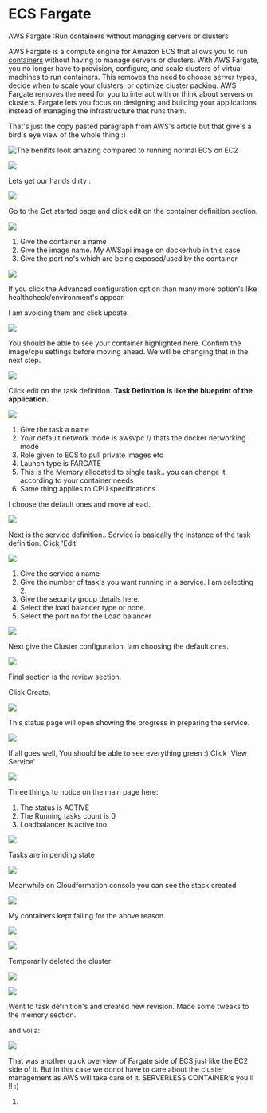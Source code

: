 # ECS Fargate

AWS Fargate :Run containers without managing servers or clusters

 AWS Fargate is a compute engine for Amazon ECS that allows you to run [containers](http://aws.amazon.com/what-are-containers) without having to manage servers or clusters. With AWS Fargate, you no longer have to provision, configure, and scale clusters of virtual machines to run containers. This removes the need to choose server types, decide when to scale your clusters, or optimize cluster packing. AWS Fargate removes the need for you to interact with or think about servers or clusters. Fargate lets you focus on designing and building your applications instead of managing the infrastructure that runs them.

That's just the copy pasted paragraph from AWS's article but that give's a bird's eye view of the whole thing :\)

![The benifits look amazing compared to running normal ECS on EC2](../../../.gitbook/assets/image%20%2856%29.png)

![](../../../.gitbook/assets/image%20%2843%29.png)

Lets get our hands dirty :

![](../../../.gitbook/assets/image.png)

Go to the Get started page and click edit on the container definition section.

![](../../../.gitbook/assets/image%20%2853%29.png)

1. Give the container a name
2. Give the image name. My AWSapi image on dockerhub in this case
3. Give the port no's which are being exposed/used by the container

![](../../../.gitbook/assets/image%20%282%29.png)

If you click the Advanced configuration option than many more option's like healthcheck/environment's appear.

I am avoiding them and click update.

![](../../../.gitbook/assets/image%20%2816%29.png)

You should be able to see your container highlighted here. Confirm the image/cpu settings before moving ahead. We will be changing that in the next step.

![](../../../.gitbook/assets/image%20%2850%29.png)

Click edit on the task definition. **Task Definition is like the blueprint of the application.**

![](../../../.gitbook/assets/image%20%2811%29.png)

1. Give the task a name
2. Your default network mode is awsvpc // thats the docker networking mode
3. Role given to ECS to pull private images etc
4. Launch type is  FARGATE
5. This is the Memory allocated to single task.. you can change it according to your container needs
6. Same thing applies to CPU specifications.

I choose the default ones and move ahead.

![](../../../.gitbook/assets/image%20%2826%29.png)

Next is the service definition.. Service is basically the instance of the task definition. Click 'Edit'

![](../../../.gitbook/assets/image%20%2818%29.png)

1. Give the service a name
2. Give the number of task's you want running in a service. I am selecting 2.
3. Give the security group details here.
4. Select the load balancer type or none.
5. Select the port no for the Load balancer

![](../../../.gitbook/assets/image%20%2823%29.png)

Next give the Cluster configuration. Iam choosing the default ones.

![](../../../.gitbook/assets/image%20%2827%29.png)

Final section is the review section.

Click Create.

![](../../../.gitbook/assets/image%20%281%29.png)

This status page will open showing the progress in preparing the service.

![](../../../.gitbook/assets/image%20%287%29.png)

If all goes well, You should be able to see everything green :\) Click 'View Service'

![](../../../.gitbook/assets/image%20%2847%29.png)

Three things to notice on the main page here:

1. The status is ACTIVE
2. The Running tasks count is  0
3. Loadbalancer is active too.

 

![](../../../.gitbook/assets/image%20%2829%29.png)

Tasks are in pending state

![](../../../.gitbook/assets/image%20%2842%29.png)

Meanwhile on Cloudformation console you can see the stack created

![](../../../.gitbook/assets/image%20%2831%29.png)

My containers kept failing for the above reason.

![](../../../.gitbook/assets/image%20%285%29.png)

![](../../../.gitbook/assets/image%20%2835%29.png)

Temporarily deleted the cluster 

![](../../../.gitbook/assets/image%20%2857%29.png)

![](../../../.gitbook/assets/image%20%2838%29.png)

Went to task definition's and created new revision. Made some tweaks to the memory section.

and voila:

![](../../../.gitbook/assets/image%20%2814%29.png)

That was another quick overview of Fargate side of ECS just like the EC2 side of it. But in this case we donot have to care about the cluster management as AWS will take care of it. SERVERLESS CONTAINER's you'll !! :\)

















1. 


